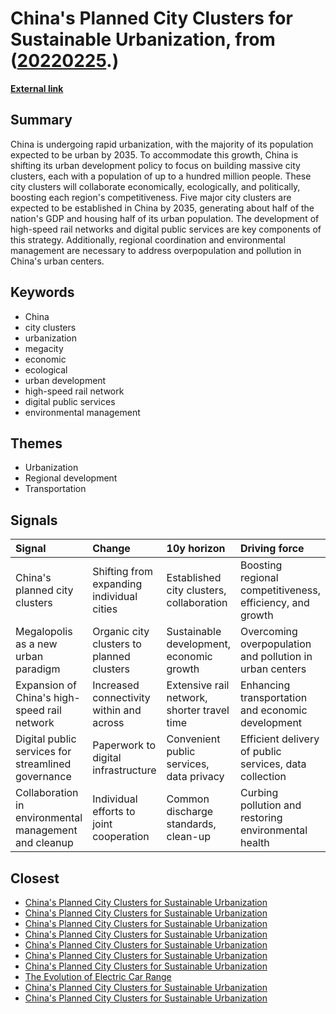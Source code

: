 # __China's Planned City Clusters for Sustainable Urbanization__, from ([20220225](https://kghosh.substack.com/p/20220225).)

__[External link](https://www.technologyreview.com/2021/04/28/1022557/china-city-cluster-urbanization-population-economy-environment/?truid=&utm_source=the_download&utm_medium=email&utm_campaign=the_download.unpaid.engagement&utm_term=&utm_content=02-08-2023&mc_cid=45646d3431&mc_eid=a2c3c6d032)__



## Summary

China is undergoing rapid urbanization, with the majority of its population expected to be urban by 2035. To accommodate this growth, China is shifting its urban development policy to focus on building massive city clusters, each with a population of up to a hundred million people. These city clusters will collaborate economically, ecologically, and politically, boosting each region's competitiveness. Five major city clusters are expected to be established in China by 2035, generating about half of the nation's GDP and housing half of its urban population. The development of high-speed rail networks and digital public services are key components of this strategy. Additionally, regional coordination and environmental management are necessary to address overpopulation and pollution in China's urban centers.

## Keywords

* China
* city clusters
* urbanization
* megacity
* economic
* ecological
* urban development
* high-speed rail network
* digital public services
* environmental management

## Themes

* Urbanization
* Regional development
* Transportation

## Signals

| Signal                                                | Change                                    | 10y horizon                                 | Driving force                                             |
|:------------------------------------------------------|:------------------------------------------|:--------------------------------------------|:----------------------------------------------------------|
| China's planned city clusters                         | Shifting from expanding individual cities | Established city clusters, collaboration    | Boosting regional competitiveness, efficiency, and growth |
| Megalopolis as a new urban paradigm                   | Organic city clusters to planned clusters | Sustainable development, economic growth    | Overcoming overpopulation and pollution in urban centers  |
| Expansion of China's high-speed rail network          | Increased connectivity within and across  | Extensive rail network, shorter travel time | Enhancing transportation and economic development         |
| Digital public services for streamlined governance    | Paperwork to digital infrastructure       | Convenient public services, data privacy    | Efficient delivery of public services, data collection    |
| Collaboration in environmental management and cleanup | Individual efforts to joint cooperation   | Common discharge standards, clean-up        | Curbing pollution and restoring environmental health      |

## Closest

* [China's Planned City Clusters for Sustainable Urbanization](2c6411450b93e8449beffcb00e58b39b)
* [China's Planned City Clusters for Sustainable Urbanization](2c6411450b93e8449beffcb00e58b39b)
* [China's Planned City Clusters for Sustainable Urbanization](2c6411450b93e8449beffcb00e58b39b)
* [China's Planned City Clusters for Sustainable Urbanization](2c6411450b93e8449beffcb00e58b39b)
* [China's Planned City Clusters for Sustainable Urbanization](2c6411450b93e8449beffcb00e58b39b)
* [China's Planned City Clusters for Sustainable Urbanization](2c6411450b93e8449beffcb00e58b39b)
* [China's Planned City Clusters for Sustainable Urbanization](2c6411450b93e8449beffcb00e58b39b)
* [The Evolution of Electric Car Range](7f4bbda67f521ee30a63b68b9f8666d9)
* [China's Planned City Clusters for Sustainable Urbanization](2c6411450b93e8449beffcb00e58b39b)
* [China's Planned City Clusters for Sustainable Urbanization](2c6411450b93e8449beffcb00e58b39b)